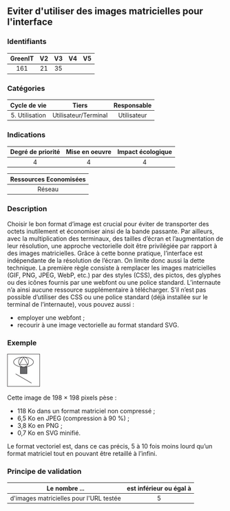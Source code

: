 ## Eviter d'utiliser des images matricielles pour l'interface

### Identifiants

| GreenIT | V2  | V3  | V4  | V5  |
| :-----: | :-: | :-: | :-: | :-: |
|   161   | 21  | 35  |     |     |

### Catégories

|  Cycle de vie  |        Tiers         | Responsable |
| :------------: | :------------------: | :---------: |
| 5. Utilisation | Utilisateur/Terminal | Utilisateur |

### Indications

| Degré de priorité | Mise en oeuvre | Impact écologique |
| :---------------: | :------------: | :---------------: |
|         4         |       4        |         4         |

| Ressources Economisées |
| :--------------------: |
|         Réseau         |

### Description

Choisir le bon format d’image est crucial pour éviter de transporter des octets inutilement et économiser ainsi de la bande passante.
Par ailleurs, avec la multiplication des terminaux, des tailles d’écran et l’augmentation de leur résolution, une approche vectorielle
doit être privilégiée par rapport à des images matricielles.
Grâce à cette bonne pratique, l’interface est indépendante de la résolution de l’écran. On limite donc aussi la dette technique.
La première règle consiste à remplacer les images matricielles (GIF, PNG, JPEG, WebP, etc.) par des styles (CSS), des pictos,
des glyphes ou des icônes fournis par une webfont ou une police standard. L’internaute n’a ainsi aucune ressource supplémentaire à télécharger.
S’il n’est pas possible d’utiliser des CSS ou une police standard (déjà installée sur le terminal de l’internaute), vous pouvez aussi :

- employer une webfont ;
- recourir à une image vectorielle au format standard SVG.

### Exemple

![img.png](img.png)

Cette image de 198 × 198 pixels pèse :

- 118 Ko dans un format matriciel non compressé ;
- 6,5 Ko en JPEG (compression à 90 %) ;
- 3,8 Ko en PNG ;
- 0,7 Ko en SVG minifié.

Le format vectoriel est, dans ce cas précis, 5 à 10 fois moins lourd qu’un format matriciel tout en pouvant être retaillé à l’infini.

### Principe de validation

| Le nombre ...                           | est inférieur ou égal à |
| --------------------------------------- | :---------------------: |
| d'images matricielles pour l'URL testée |            5            |
